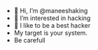 - 👋 Hi, I’m @maneeshaking
- 👀 I’m interested in hacking
- 🌱 I like to be a best hacker
- My target is your system. 
- Be carefull


<!---
maneeshaking/maneeshaking is a ✨ special ✨ repository because its `README.md` (this file) appears on your GitHub profile.
You can click the Preview link to take a look at your changes.
--->
